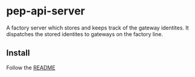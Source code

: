 # pep-api-server

A factory server which stores and keeps track of the gateway identites. It dispatches the stored identites to gateways on the factory line.

## Install

Follow the [README](./../README.md)





